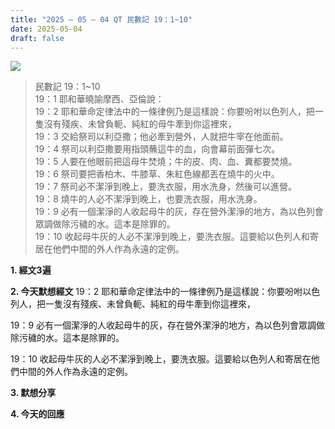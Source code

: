 ```yaml
---
title: "2025 – 05 – 04 QT 民數記 19：1~10"
date: 2025-05-04
draft: false
---
```


![](/images/qt.jpg)

> 民數記 19：1\~10  
> 19：1 耶和華曉諭摩西、亞倫說：  
> 19：2 耶和華命定律法中的一條律例乃是這樣說：你要吩咐以色列人，把一隻沒有殘疾、未曾負軛、純紅的母牛牽到你這裡來，  
> 19：3 交給祭司以利亞撒；他必牽到營外，人就把牛宰在他面前。  
> 19：4 祭司以利亞撒要用指頭蘸這牛的血，向會幕前面彈七次。  
> 19：5 人要在他眼前把這母牛焚燒；牛的皮、肉、血、糞都要焚燒。  
> 19：6 祭司要把香柏木、牛膝草、朱紅色線都丟在燒牛的火中。  
> 19：7 祭司必不潔淨到晚上，要洗衣服，用水洗身，然後可以進營。  
> 19：8 燒牛的人必不潔淨到晚上，也要洗衣服，用水洗身。  
> 19：9 必有一個潔淨的人收起母牛的灰，存在營外潔淨的地方，為以色列會眾調做除污穢的水。這本是除罪的。  
> 19：10 收起母牛灰的人必不潔淨到晚上，要洗衣服。這要給以色列人和寄居在他們中間的外人作為永遠的定例。  

**1. 經文3遍**


**2. 今天默想經文**
19：2 耶和華命定律法中的一條律例乃是這樣說：你要吩咐以色列人，把一隻沒有殘疾、未曾負軛、純紅的母牛牽到你這裡來，

19：9 必有一個潔淨的人收起母牛的灰，存在營外潔淨的地方，為以色列會眾調做除污穢的水。這本是除罪的。

19：10 收起母牛灰的人必不潔淨到晚上，要洗衣服。這要給以色列人和寄居在他們中間的外人作為永遠的定例。

**3. 默想分享**

**4. 今天的回應**

